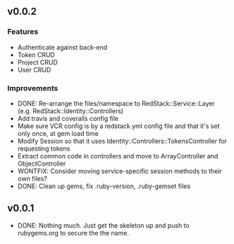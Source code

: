 ## v0.0.2

###	Features

* Authenticate against back-end
* Token CRUD
* Project CRUD
* User CRUD

###	Improvements

* DONE: Re-arrange the files/namespace to RedStack::Service::Layer (e.g. RedStack::Identity::Controllers)
* Add travis and coveralls config file
* Make sure VCR config is by a redstack.yml config file and that it's set only once, at gem load time
* Modify Session so that it uses Identity::Controllers::TokensController for requesting tokens
* Extract common code in controllers and move to ArrayController and ObjectController
* WONTFIX: Consider moving service-specific session methods to their own files?
* DONE: Clean up gems, fix .ruby-version, .ruby-gemset files


## v0.0.1

* DONE: Nothing much. Just get the skeleton up and push to rubygems.org to secure the the name.